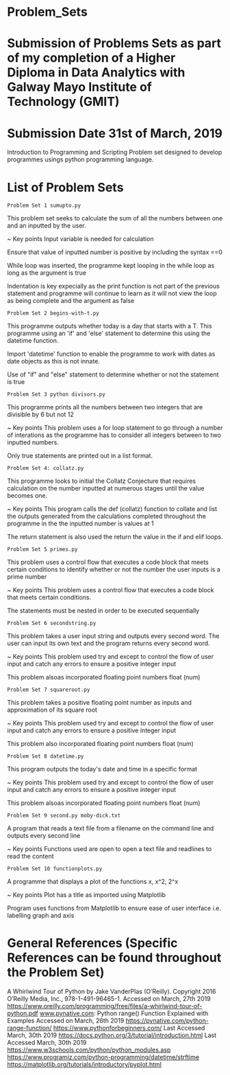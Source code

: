 # Problem_Sets
# Submission of Problems Sets as part of my completion of a Higher Diploma in Data Analytics with Galway Mayo Institute of Technology (GMIT) 
# Submission Date 31st of March, 2019

Introduction to Programming and Scripting Problem set designed to develop programmes usings python programming language. 

# List of Problem Sets

    Problem Set 1 sumupto.py

This problem set seeks to calculate the sum of all the numbers between one and an inputted by the user. 

~ Key points
Input variable is needed for calculation

Ensure that value of inputted number is positive by including the syntax ==0

While loop was inserted, the programme kept looping in the while loop as long as the argument is true

Indentation is key expecially as the print function is not part of the previous statement and programme will continue to learn as it will not view the loop as being complete and the argument as false

    Problem Set 2 begins-with-t.py
This programme outputs whether today is a day that starts with a T. This programme using an 'if' and 'else' statement to determine this using the datetime function.

Import 'datetime' function to enable the programme to work with dates as date objects as this is not innate.

Use of "if" and "else" statement to determine whether or not the statement is true

    Problem Set 3 python divisors.py
This programme prints all the numbers between two integers that are divisible by 6 but not 12

~ Key points
This problem uses a for loop statement to go through a number of interations as the programme has to consider all integers between to two inputted numbers.

Only true statements are printed out in a list format. 

    Problem Set 4: collatz.py 
This programme looks to initial the Collatz Conjecture that requires calculation on the number inputted at numerous stages until the value becomes one. 

~ Key points
This program calls the def (collatz) function to collate and list the outputs generated from the calculations completed throughout the programme in the the inputted number is values at 1

The return statement is also used the return the value in the if and elif loops.

    Problem Set 5 primes.py
This problem uses a control flow that executes a code block that meets certain conditions to identify whether or not the number the user inputs is a prime number

~ Key points
This problem uses a control flow that executes a code block that meets certain conditions. 

The statements must be nested in order to be executed sequentially

    Problem Set 6 secondstring.py
This problem takes a user input string and outputs every second word. The user can input its own text and the program returns every second word.

~ Key points
This problem used try and except to control the flow of user input and catch any errors to ensure a positive integer input

This problem alsoas incorporated floating point numbers float (num)

    Problem Set 7 squareroot.py
This problem takes a positive floating point number as inputs and approximation of its square root

~ Key points
This problem used try and except to control the flow of user input and catch any errors to ensure a positive integer input

This problem also incorporated floating point numbers float (num)

    Problem Set 8 datetime.py
This program outputs the today's date and time in a specific format

~ Key points
This problem used try and except to control the flow of user input and catch any errors to ensure a positive integer input

This problem alsoas incorporated floating point numbers float (num)

    Problem Set 9 second.py moby-dick.txt

A program that reads a text file from a filename on the command line and outputs every second line

~ Key points
Functions used are open to open a text file and readlines to read the content

    Problem Set 10 functionplots.py
A programme that displays a plot of the functions x, x^2, 2^x

~ Key points
Plot has a title as imported using Matplotlib

Program uses functions from Matplotlib to ensure ease of user interface i.e. labelling graph and axis


# General References (Specific References can be found throughout the Problem Set)
A Whirlwind Tour of Python by Jake VanderPlas (O’Reilly). Copyright 2016 O’Reilly Media, Inc., 978-1-491-96465-1. Accessed on March, 27th 2019 https://www.oreilly.com/programming/free/files/a-whirlwind-tour-of-python.pdf 
www.pynative.com: Python range() Function Explained with Examples Accessed on March, 26th 2019 https://pynative.com/python-range-function/
https://www.pythonforbeginners.com/ Last Accessed March, 30th 2019
https://docs.python.org/3/tutorial/introduction.html Last Accessed March, 30th 2019
https://www.w3schools.com/python/python_modules.asp 
https://www.programiz.com/python-programming/datetime/strftime
 https://matplotlib.org/tutorials/introductory/pyplot.html 
